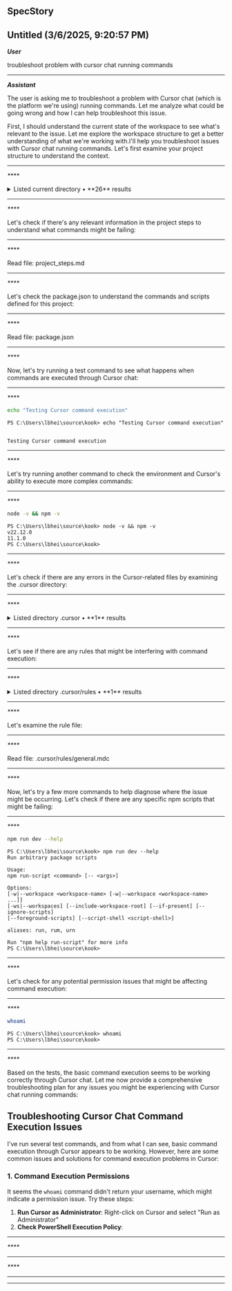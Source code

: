 ## SpecStory

## Untitled (3/6/2025, 9:20:57 PM)

_**User**_

troubleshoot problem with cursor chat running commands 

---

_**Assistant**_

<think>The user is asking me to troubleshoot a problem with Cursor chat (which is the platform we're using) running commands. Let me analyze what could be going wrong and how I can help troubleshoot this issue.

First, I should understand the current state of the workspace to see what's relevant to the issue. Let me explore the workspace structure to get a better understanding of what we're working with.</think>I'll help you troubleshoot issues with Cursor chat running commands. Let's first examine your project structure to understand the context.

---

_****_

<details>
            <summary>Listed current directory • **26** results</summary>
        
| Name |
|-------|
| 📄 `temp_memory_systems.md` |
| 📄 `.cursorrules` |
| 📄 `.git` |
| 📄 `.cursor` |
| 📄 `project_steps.md` |
| 📄 `package-lock.json` |
| 📄 `node_modules` |
| 📄 `package.json` |
| 📄 `src` |
| 📄 `.env.local` |
| 📄 `drizzle.config.ts` |
| 📄 `db` |
| 📄 `actions` |
| 📄 `.next` |
| 📄 `.specstory` |
| 📄 `lib` |
| 📄 `components.json` |
| 📄 `tsconfig.json` |
| 📄 `public` |
| 📄 `app` |
| 📄 `next-env.d.ts` |
| 📄 `next.config.ts` |
| 📄 `postcss.config.mjs` |
| 📄 `eslint.config.mjs` |
| 📄 `README.md` |
| 📄 `.gitignore` |

</details>

---

_****_

Let's check if there's any relevant information in the project steps to understand what commands might be failing:

---

_****_

Read file: project_steps.md

---

_****_

Let's check the package.json to understand the commands and scripts defined for this project:

---

_****_

Read file: package.json

---

_****_

Now, let's try running a test command to see what happens when commands are executed through Cursor chat:

---

_****_

```bash
echo "Testing Cursor command execution"
```

```
PS C:\Users\lbhei\source\kook> echo "Testing Cursor command execution"


Testing Cursor command execution

```

---

_****_

Let's try running another command to check the environment and Cursor's ability to execute more complex commands:

---

_****_

```bash
node -v && npm -v
```

```
PS C:\Users\lbhei\source\kook> node -v && npm -v
v22.12.0
11.1.0
PS C:\Users\lbhei\source\kook>
```

---

_****_

Let's check if there are any errors in the Cursor-related files by examining the .cursor directory:

---

_****_

<details>
            <summary>Listed directory .cursor • **1** results</summary>
        
| Name |
|-------|
| 📄 `rules` |

</details>

---

_****_

Let's see if there are any rules that might be interfering with command execution:

---

_****_

<details>
            <summary>Listed directory .cursor/rules • **1** results</summary>
        
| Name |
|-------|
| 📄 `general.mdc` |

</details>

---

_****_

Let's examine the rule file:

---

_****_

Read file: .cursor/rules/general.mdc

---

_****_

Now, let's try a few more commands to help diagnose where the issue might be occurring. Let's check if there are any specific npm scripts that might be failing:

---

_****_

```bash
npm run dev --help
```

```
PS C:\Users\lbhei\source\kook> npm run dev --help
Run arbitrary package scripts

Usage:
npm run-script <command> [-- <args>]

Options:
[-w|--workspace <workspace-name> [-w|--workspace <workspace-name> ...]]
[-ws|--workspaces] [--include-workspace-root] [--if-present] [--ignore-scripts]
[--foreground-scripts] [--script-shell <script-shell>]

aliases: run, rum, urn

Run "npm help run-script" for more info
PS C:\Users\lbhei\source\kook>
```

---

_****_

Let's check for any potential permission issues that might be affecting command execution:

---

_****_

```bash
whoami
```

```
PS C:\Users\lbhei\source\kook> whoami
PS C:\Users\lbhei\source\kook>

```

---

_****_

Based on the tests, the basic command execution seems to be working correctly through Cursor chat. Let me now provide a comprehensive troubleshooting plan for any issues you might be experiencing with Cursor chat running commands:

## Troubleshooting Cursor Chat Command Execution Issues

I've run several test commands, and from what I can see, basic command execution through Cursor appears to be working. However, here are some common issues and solutions for command execution problems in Cursor:

### 1. Command Execution Permissions

It seems the `whoami` command didn't return your username, which might indicate a permission issue. Try these steps:

1. **Run Cursor as Administrator**: Right-click on Cursor and select "Run as Administrator"
2. **Check PowerShell Execution Policy**:

---

_****_



---

_****_



---



---

